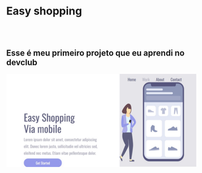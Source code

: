<h1>Easy shopping </h1> 
<br>
<br>
<h2> Esse é meu primeiro projeto que eu aprendi no devclub </h2>
<img src="https://github.com/Kyamcorte22/Easy-shopping/blob/master/Captura%20de%20tela_26-3-2024_185329_127.0.0.1.jpeg?raw=true">


